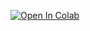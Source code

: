 [![Open In Colab](https://colab.research.google.com/assets/colab-badge.svg)](https://colab.research.google.com/github/nikolaoskk/portfolio-optimization/blob/main/main.ipynb)
